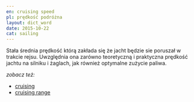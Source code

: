 ```yaml
---
en: cruising speed
pl: prędkość podróżna
layout: dict_word
date: 2015-10-22
cat: sailing
---
```


Stała średnia prędkość którą zakłada się że jacht będzie sie poruszał w trakcie rejsu. Uwzględnia ona zarówno teoretyczną 
i praktyczna prędkość jachtu na silniku i żaglach, jak również optymalne zużycie paliwa.


*zobacz też:*

* [cruising](/dict/c/cruising.html)
* [cruising range](/dict/c/cruising-range.html)